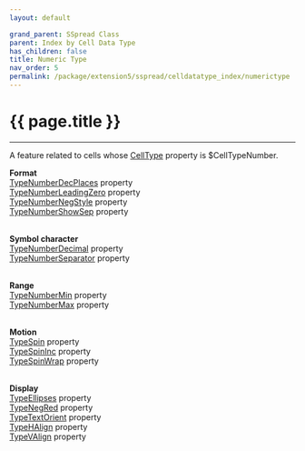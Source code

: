 ```yaml
---
layout: default

grand_parent: SSpread Class
parent: Index by Cell Data Type
has_children: false
title: Numeric Type
nav_order: 5
permalink: /package/extension5/sspread/celldatatype_index/numerictype
---
```

# {{ page.title }}
---

A feature related to cells whose [CellType](/package/extension5/sspread/properties/celltype) property is $CellTypeNumber.

**Format**<br>
[TypeNumberDecPlaces](/package/extension5/sspread/properties/typenumberdecplaces) property<br>
[TypeNumberLeadingZero](/package/extension5/sspread/properties/typenumberleadingzero) property<br>
[TypeNumberNegStyle](/package/extension5/sspread/properties/typenumbernegstyle) property<br>
[TypeNumberShowSep](/package/extension5/sspread/properties/typenumbershowsep) property<br><br>

**Symbol character**<br>
[TypeNumberDecimal](/package/extension5/sspread/properties/typenumberdecimal) property<br>
[TypeNumberSeparator](/package/extension5/sspread/properties/typenumberseparator) property<br><br>

**Range**<br>
[TypeNumberMin](/package/extension5/sspread/properties/typenumbermin) property<br>
[TypeNumberMax](/package/extension5/sspread/properties/typenumbermax) property<br><br>

**Motion**<br>
[TypeSpin](/package/extension5/sspread/properties/typespin) property<br>
[TypeSpinInc](/package/extension5/sspread/properties/typespininc) property<br>
[TypeSpinWrap](/package/extension5/sspread/properties/typespinwrap) property<br><br>

**Display**<br>
[TypeEllipses](/package/extension5/sspread/properties/typeellipses) property<br>
[TypeNegRed](/package/extension5/sspread/properties/typenegred) property<br>
[TypeTextOrient](/package/extension5/sspread/properties/typetextorient) property<br>
[TypeHAlign](/package/extension5/sspread/properties/typehalign) property<br>
[TypeVAlign](/package/extension5/sspread/properties/typevalign) property<br><br>